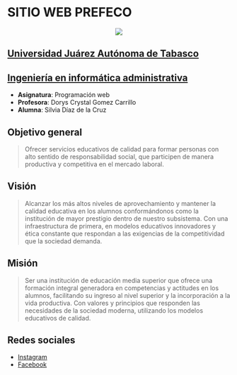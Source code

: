 #  SITIO WEB PREFECO 

<div align="center">
<img src="https://www.ujat.mx/Content/images/logo-ujat.png" aling="center"> 
</div>

## [Universidad Juárez Autónoma de Tabasco](https://www.ujat.mx/)
## [Ingeniería en informática administrativa](https://www.ujat.mx/iia)

* **Asignatura**: Programación web
* **Profesora**: Dorys Crystal Gomez Carrillo
* **Alumna**: Silvia Díaz de la Cruz

## Objetivo general
> Ofrecer servicios educativos de calidad para formar personas con alto sentido de responsabilidad social, que participen de manera productiva y competitiva en el mercado laboral.

## Visión
> Alcanzar los más altos niveles de aprovechamiento y mantener la calidad educativa en los alumnos conformándonos como la institución de mayor prestigio dentro de nuestro subsistema. Con una infraestructura de primera, en modelos educativos innovadores y ética constante que respondan a las exigencias de la competitividad que la sociedad demanda.

## Misión
> Ser una institución de educación media superior que ofrece una formación integral generadora en competencias y actitudes en los alumnos, facilitando su ingreso al nivel superior y la incorporación a la vida productiva. Con valores y principios que responden las necesidades de la sociedad moderna, utilizando los modelos educativos de calidad.

## Redes sociales
* [Instagram](https://www.instagram.com)
* [Facebook](https://www.facebook.com)